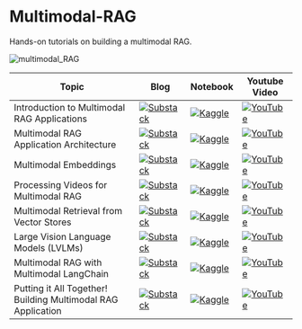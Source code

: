 # Multimodal-RAG #
Hands-on tutorials on building a multimodal RAG.

![multimodal_RAG](https://github.com/user-attachments/assets/fa35d875-9eff-4f5d-bed4-d7ffa73c7b5f)

|Topic |Blog| Notebook| Youtube Video |
|-----|--------|----------|----------|
|Introduction to Multimodal RAG Applications | [![Substack](https://img.shields.io/badge/Substack-%23006f5c.svg?style=for-the-badge&logo=substack&logoColor=FF6719)](https://open.substack.com/pub/youssefh/p/building-multimodal-rag-application?r=1sqbmi&utm_campaign=post&utm_medium=web&showWelcomeOnShare=false)| [![Kaggle](https://img.shields.io/badge/Kaggle-035a7d?style=for-the-badge&logo=kaggle&logoColor=white)]()| [![YouTube](https://img.shields.io/badge/YouTube-%23FF0000.svg?style=for-the-badge&logo=YouTube&logoColor=white)]() |
|Multimodal RAG Application Architecture |[![Substack](https://img.shields.io/badge/Substack-%23006f5c.svg?style=for-the-badge&logo=substack&logoColor=FF6719)](https://open.substack.com/pub/youssefh/p/building-multimodal-rag-application-151?r=1sqbmi&utm_campaign=post&utm_medium=web&showWelcomeOnShare=false) | [![Kaggle](https://img.shields.io/badge/Kaggle-035a7d?style=for-the-badge&logo=kaggle&logoColor=white)]()| [![YouTube](https://img.shields.io/badge/YouTube-%23FF0000.svg?style=for-the-badge&logo=YouTube&logoColor=white)]() |
|Multimodal Embeddings |[![Substack](https://img.shields.io/badge/Substack-%23006f5c.svg?style=for-the-badge&logo=substack&logoColor=FF6719)](https://open.substack.com/pub/youssefh/p/building-multimodal-rag-application-34b?r=1sqbmi&utm_campaign=post&utm_medium=web&showWelcomeOnShare=false) | [![Kaggle](https://img.shields.io/badge/Kaggle-035a7d?style=for-the-badge&logo=kaggle&logoColor=white)]()| [![YouTube](https://img.shields.io/badge/YouTube-%23FF0000.svg?style=for-the-badge&logo=YouTube&logoColor=white)]() |
|Processing Videos for Multimodal RAG |[![Substack](https://img.shields.io/badge/Substack-%23006f5c.svg?style=for-the-badge&logo=substack&logoColor=FF6719)](https://open.substack.com/pub/youssefh/p/building-multimodal-rag-application-4f6?r=1sqbmi&utm_campaign=post&utm_medium=web&showWelcomeOnShare=false) | [![Kaggle](https://img.shields.io/badge/Kaggle-035a7d?style=for-the-badge&logo=kaggle&logoColor=white)]()| [![YouTube](https://img.shields.io/badge/YouTube-%23FF0000.svg?style=for-the-badge&logo=YouTube&logoColor=white)]() |
|Multimodal Retrieval from Vector Stores |[![Substack](https://img.shields.io/badge/Substack-%23006f5c.svg?style=for-the-badge&logo=substack&logoColor=FF6719)](https://open.substack.com/pub/youssefh/p/building-multimodal-rag-application-e89?r=1sqbmi&utm_campaign=post&utm_medium=web&showWelcomeOnShare=false) | [![Kaggle](https://img.shields.io/badge/Kaggle-035a7d?style=for-the-badge&logo=kaggle&logoColor=white)]()| [![YouTube](https://img.shields.io/badge/YouTube-%23FF0000.svg?style=for-the-badge&logo=YouTube&logoColor=white)]() |
|Large Vision Language Models (LVLMs)  |[![Substack](https://img.shields.io/badge/Substack-%23006f5c.svg?style=for-the-badge&logo=substack&logoColor=FF6719)](https://open.substack.com/pub/youssefh/p/building-multimodal-rag-application-372?r=1sqbmi&utm_campaign=post&utm_medium=web&showWelcomeOnShare=false) | [![Kaggle](https://img.shields.io/badge/Kaggle-035a7d?style=for-the-badge&logo=kaggle&logoColor=white)]()| [![YouTube](https://img.shields.io/badge/YouTube-%23FF0000.svg?style=for-the-badge&logo=YouTube&logoColor=white)]() |
|Multimodal RAG with Multimodal LangChain |[![Substack](https://img.shields.io/badge/Substack-%23006f5c.svg?style=for-the-badge&logo=substack&logoColor=FF6719)](https://open.substack.com/pub/youssefh/p/building-multimodal-rag-application-777?r=1sqbmi&utm_campaign=post&utm_medium=web&showWelcomeOnShare=false) | [![Kaggle](https://img.shields.io/badge/Kaggle-035a7d?style=for-the-badge&logo=kaggle&logoColor=white)]()| [![YouTube](https://img.shields.io/badge/YouTube-%23FF0000.svg?style=for-the-badge&logo=YouTube&logoColor=white)]() |
|Putting it All Together! Building Multimodal RAG Application |[![Substack](https://img.shields.io/badge/Substack-%23006f5c.svg?style=for-the-badge&logo=substack&logoColor=FF6719)](https://open.substack.com/pub/youssefh/p/building-multimodal-rag-application-00d?r=1sqbmi&utm_campaign=post&utm_medium=web&showWelcomeOnShare=false) | [![Kaggle](https://img.shields.io/badge/Kaggle-035a7d?style=for-the-badge&logo=kaggle&logoColor=white)]()| [![YouTube](https://img.shields.io/badge/YouTube-%23FF0000.svg?style=for-the-badge&logo=YouTube&logoColor=white)]() |


